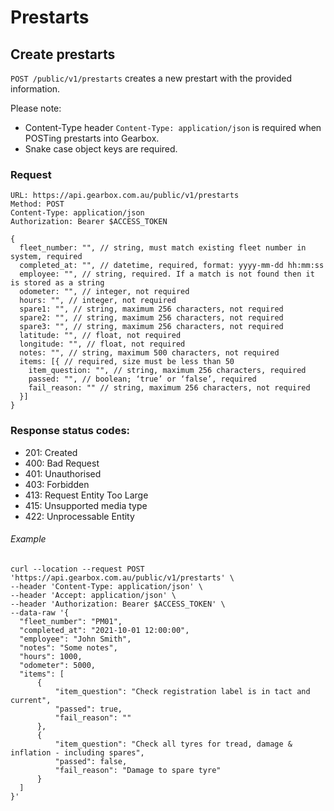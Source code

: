 # Prestarts

## Create prestarts

`POST /public/v1/prestarts` creates a new prestart with the provided information.

Please note:

- Content-Type header `Content-Type: application/json` is required when POSTing prestarts into Gearbox.
- Snake case object keys are required.

### Request

```
URL: https://api.gearbox.com.au/public/v1/prestarts
Method: POST
Content-Type: application/json
Authorization: Bearer $ACCESS_TOKEN

{
  fleet_number: "", // string, must match existing fleet number in system, required
  completed_at: "", // datetime, required, format: yyyy-mm-dd hh:mm:ss
  employee: "", // string, required. If a match is not found then it is stored as a string
  odometer: "", // integer, not required
  hours: "", // integer, not required
  spare1: "", // string, maximum 256 characters, not required
  spare2: "", // string, maximum 256 characters, not required
  spare3: "", // string, maximum 256 characters, not required
  latitude: "", // float, not required
  longitude: "", // float, not required
  notes: "", // string, maximum 500 characters, not required
  items: [{ // required, size must be less than 50
    item_question: "", // string, maximum 256 characters, required
    passed: "", // boolean; ‘true’ or ‘false’, required
    fail_reason: "" // string, maximum 256 characters, not required
  }]
}
```

### Response status codes:

- 201: Created
- 400: Bad Request
- 401: Unauthorised
- 403: Forbidden
- 413: Request Entity Too Large
- 415: Unsupported media type
- 422: Unprocessable Entity

###### Example

```
curl --location --request POST 'https://api.gearbox.com.au/public/v1/prestarts' \
--header 'Content-Type: application/json' \
--header 'Accept: application/json' \
--header 'Authorization: Bearer $ACCESS_TOKEN' \
--data-raw '{
  "fleet_number": "PM01",
  "completed_at": "2021-10-01 12:00:00",
  "employee": "John Smith",
  "notes": "Some notes",
  "hours": 1000,
  "odometer": 5000,
  "items": [
      {
          "item_question": "Check registration label is in tact and current",
          "passed": true,
          "fail_reason": ""
      },
      {
          "item_question": "Check all tyres for tread, damage & inflation - including spares",
          "passed": false,
          "fail_reason": "Damage to spare tyre"
      }
  ]
}'
```
